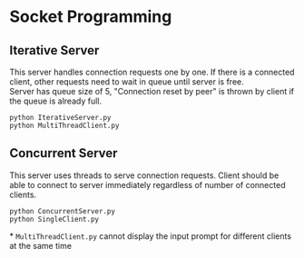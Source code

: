 # Socket Programming

## Iterative Server
This server handles connection requests one by one. If there is a connected client, other requests need to wait in queue until server is free.  
Server has queue size of 5, "Connection reset by peer" is thrown by client if the queue is already full.

```
python IterativeServer.py
python MultiThreadClient.py
```

## Concurrent Server
This server uses threads to serve connection requests. Client should be able to connect to server immediately regardless of number of connected clients.

```
python ConcurrentServer.py
python SingleClient.py
```
\* `MultiThreadClient.py` cannot display the input prompt for different clients at the same time
